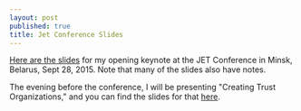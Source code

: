 ```yaml
---
layout: post
published: true
title: Jet Conference Slides
---
```


[Here are the
slides](<https://docs.google.com/presentation/d/1\_aAFyzVtwk5yVw2M57EkFeA1vyo\_OujwUB3kb35Zm3Y/edit?usp=sharing>)
for my opening keynote at the JET Conference in Minsk, Belarus, Sept 28, 2015.
Note that many of the slides also have notes.

The evening before the conference, I will be presenting "Creating Trust
Organizations," and you can find the slides for that
[here](<https://docs.google.com/presentation/d/1TIgoyagj9mKQcI0R9blTt6DKL5_MYPxsXtMIZV4N_p8/edit?usp=sharing>).

 
